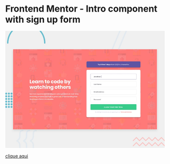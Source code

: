 # Frontend Mentor - Intro component with sign up form

![Design preview for the Intro component with sign up form coding challenge](./design/desktop-preview.jpg)

[clique aqui](https://megelado.github.io/intro-component-with-signup-form-master)

